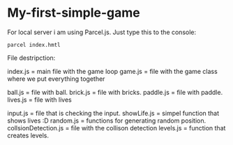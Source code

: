 # My-first-simple-game

For local server i am using Parcel.js. Just type this to the console:

```
parcel index.hmtl
```

File destripction:

index.js = main file with the game loop
game.js = file with the game class where we put everything together 

ball.js = file with ball.
brick.js = file with bricks.
paddle.js = file with paddle.
lives.js = file with lives

input.js = file that is checking the input.
showLife.js = simpel function that shows lives :D
random.js = functions for generating random position.
collsionDetection.js = file with the collison detection
levels.js = function that creates levels.
